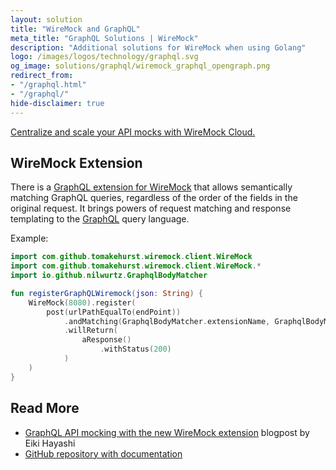 ```yaml
---
layout: solution
title: "WireMock and GraphQL"
meta_title: "GraphQL Solutions | WireMock"
description: "Additional solutions for WireMock when using Golang"
logo: /images/logos/technology/graphql.svg
og_image: solutions/graphql/wiremock_graphql_opengraph.png
redirect_from:
- "/graphql.html"
- "/graphql/"
hide-disclaimer: true
---
```


<div class="cloud-callout"><a href="https://www.wiremock.io?utm_source=oss-docs&utm_medium=oss-docs&utm_campaign=cloud-callouts-solutiongraphql&utm_id=cloud-callouts&utm_term=cloud-callouts-solutiongraphql" target="_BLANK">Centralize and scale your API mocks with WireMock Cloud.</a></div>

## WireMock Extension

There is a [GraphQL extension for WireMock](https://github.com/wiremock/wiremock-graphql-extension)
that allows semantically matching GraphQL queries,
regardless of the order of the fields in the original request.
It brings powers of request matching and response templating to the
[GraphQL](https://graphql.org/) query language.

Example:

```kotlin
import com.github.tomakehurst.wiremock.client.WireMock
import com.github.tomakehurst.wiremock.client.WireMock.*
import io.github.nilwurtz.GraphqlBodyMatcher

fun registerGraphQLWiremock(json: String) {
    WireMock(8080).register(
        post(urlPathEqualTo(endPoint))
            .andMatching(GraphqlBodyMatcher.extensionName, GraphqlBodyMatcher.withRequest(json))
            .willReturn(
                aResponse()
                    .withStatus(200)
            )
    )
}
```

## Read More

- [GraphQL API mocking with the new WireMock extension](https://www.wiremock.io/post/graphql-api-mocking-with-the-new-wiremock-extension?utm_medium=referral&utm_source=wiremock.org&utm_content=solution-page)
  blogpost by Eiki Hayashi
- [GitHub repository with documentation](https://github.com/wiremock/wiremock-graphql-extension)
